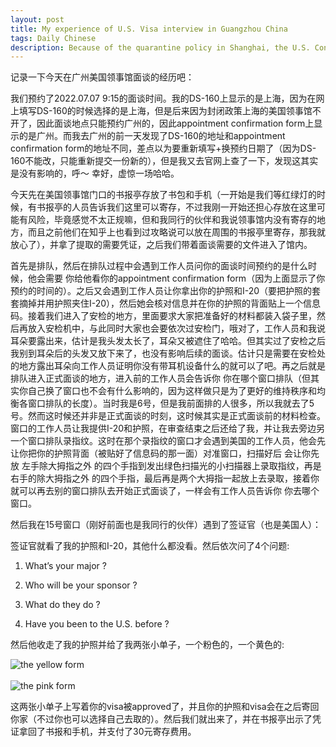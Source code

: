 ```yaml
---
layout: post
title: My experience of U.S. Visa interview in Guangzhou China
tags: Daily Chinese
description: Because of the quarantine policy in Shanghai, the U.S. Consulate in Shanghai, China was closed during that time, and accordingly I choose my VISA appointment at U.S. Consulate in Guangzhou, China...
---
```


记录一下今天在广州美国领事馆面谈的经历吧：

我们预约了2022.07.07 9:15的面谈时间。我的DS-160上显示的是上海，因为在网上填写DS-160的时候选择的是上海，但是后来因为封闭政策上海的美国领事馆不开了，因此面谈地点只能预约广州的，因此appointment confirmation form上显示的是广州。而我去广州的前一天发现了DS-160的地址和appointment confirmation form的地址不同，差点以为要重新填写+换预约日期了（因为DS-160不能改，只能重新提交一份新的），但是我又去官网上查了一下，发现这其实是没有影响的，呼～ 幸好，虚惊一场哈哈。

今天先在美国领事馆门口的书报亭存放了书包和手机（一开始是我们等红绿灯的时候，有书报亭的人员告诉我们这里可以寄存，不过我刚一开始还担心存放在这里可能有风险，毕竟感觉不太正规嘛，但和我同行的伙伴和我说领事馆内没有寄存的地方，而且之前他们在知乎上也看到过攻略说可以放在周围的书报亭里寄存，那我就放心了），并拿了提取的需要凭证，之后我们带着面谈需要的文件进入了馆内。

首先是排队，然后在排队过程中会遇到工作人员问你的面谈时间预约的是什么时候，他会需要 你给他看你的appointment confirmation form（因为上面显示了你预约的时间的）。之后又会遇到工作人员让你拿出你的护照和I-20（要把护照的套套摘掉并用护照夹住I-20），然后她会核对信息并在你的护照的背面贴上一个信息码。接着我们进入了安检的地方，里面要求大家把准备好的材料都装入袋子里，然后再放入安检机中，与此同时大家也会要依次过安检门，哦对了，工作人员和我说耳朵要露出来，估计是我头发太长了，耳朵又被遮住了哈哈。但其实过了安检之后我别到耳朵后的头发又放下来了，也没有影响后续的面谈。估计只是需要在安检处的地方露出耳朵向工作人员证明你没有带耳机设备什么的就可以了吧。再之后就是排队进入正式面谈的地方，进入前的工作人员会告诉你 你在哪个窗口排队（但其实你自己换了窗口也不会有什么影响的，因为这样做只是为了更好的维持秩序和均衡各窗口排队的长度）。当时我是6号，但是我前面排的人很多，所以我就去了5号。然而这时候还并非是正式面谈的时刻，这时候其实是正式面谈前的材料检查。窗口的工作人员让我提供I-20和护照，在审查结束之后还给了我，并让我去旁边另一个窗口排队录指纹。这时在那个录指纹的窗口才会遇到美国的工作人员，他会先让你把你的护照背面（被贴好了信息码的那一面）对准窗口，扫描好后 会让你先放 左手除大拇指之外 的四个手指到发出绿色扫描光的小扫描器上录取指纹，再是右手的除大拇指之外 的四个手指，最后再是两个大拇指一起放上去录取，接着你就可以再去别的窗口排队去开始正式面谈了，一样会有工作人员告诉你 你去哪个窗口。

然后我在15号窗口（刚好前面也是我同行的伙伴）遇到了签证官（也是美国人）：


签证官就看了我的护照和I-20，其他什么都没看。然后依次问了4个问题:

1. What’s your major ?

2. Who will be your sponsor ?

3. What do they do ?

4. Have you been to the U.S. before ?

然后他收走了我的护照并给了我两张小单子，一个粉色的，一个黄色的:

<img src="https://thumbs.gfycat.com/NearIdealisticHaddock-size_restricted.gif" alt="the yellow form">
<br><br>
<img src="https://thumbs.gfycat.com/NarrowPhonyHoopoe-size_restricted.gif" alt="the pink form">

这两张小单子上写着你的visa被approved了，并且你的护照和visa会在之后寄回你家（不过你也可以选择自己去取的）。然后我们就出来了，并在书报亭出示了凭证拿回了书报和手机，并支付了30元寄存费用。
